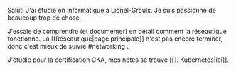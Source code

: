 Salut! J'ai étudié en informatique à Lionel-Groulx. Je suis passionné de beaucoup trop de chose.

J'essaie de comprendre (et documenter) en détail comment la réseautique fonctionne. La [[Réseautique|page principale]] n'est pas encore terminer, donc c'est mieux de suivre #networking .

J'étudie pour la certification CKA, mes notes se trouve [[1. Kubernetes|ici]].